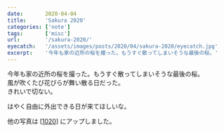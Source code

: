 ```yaml
---
date:       2020-04-04
title:      'Sakura 2020'
categories: ['note']
tags:       ['misc']
url:        '/sakura-2020/'
eyecatch:   '/assets/images/posts/2020/04/sakura-2020/eyecatch.jpg'
excerpt:    '今年も家の近所の桜を撮った。もうすぐ散ってしまいそうな最後の桜。'
---
```


今年も家の近所の桜を撮った。もうすぐ散ってしまいそうな最後の桜。  
風が吹くたび花びらが舞い散る日だった。  
きれいで切ない。

はやく自由に外出できる日が来てほしいな。

他の写真は [[1020](https://1020.chocolateboard.net/)] にアップしました。
